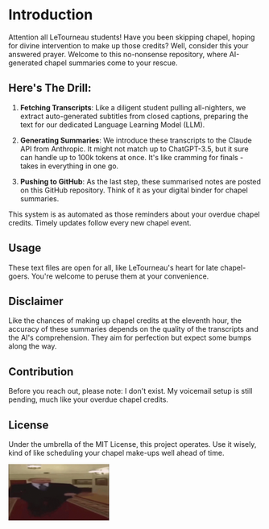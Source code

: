 # Introduction

Attention all LeTourneau students! Have you been skipping chapel, hoping for divine intervention to make up those credits? Well, consider this your answered prayer. Welcome to this no-nonsense repository, where AI-generated chapel summaries come to your rescue.

## Here's The Drill:

1. **Fetching Transcripts**: Like a diligent student pulling all-nighters, we extract auto-generated subtitles from closed captions, preparing the text for our dedicated Language Learning Model (LLM).

2. **Generating Summaries**: We introduce these transcripts to the Claude API from Anthropic. It might not match up to ChatGPT-3.5, but it sure can handle up to 100k tokens at once. It's like cramming for finals - takes in everything in one go.

3. **Pushing to GitHub**: As the last step, these summarised notes are posted on this GitHub repository. Think of it as your digital binder for chapel summaries.

This system is as automated as those reminders about your overdue chapel credits. Timely updates follow every new chapel event.

## Usage

These text files are open for all, like LeTourneau's heart for late chapel-goers. You're welcome to peruse them at your convenience.

## Disclaimer

Like the chances of making up chapel credits at the eleventh hour, the accuracy of these summaries depends on the quality of the transcripts and the AI's comprehension. They aim for perfection but expect some bumps along the way.

## Contribution

Before you reach out, please note: I don't exist. My voicemail setup is still pending, much like your overdue chapel credits.

## License

Under the umbrella of the MIT License, this project operates. Use it wisely, kind of like scheduling your chapel make-ups well ahead of time.

<img src="https://raw.githubusercontent.com/letu-rebel/hi-pat/main/photos/wide-putin.gif" alt="old-putin-meme" width="200"/>

